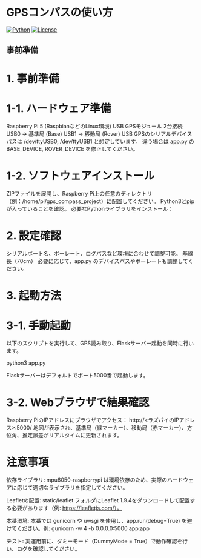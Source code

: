 # GPSコンパスの使い方

[![Python](https://img.shields.io/badge/Python-3.8+-blue.svg)](https://www.python.org)
[![License](https://img.shields.io/badge/License-MIT-green.svg)](https://opensource.org/licenses/MIT)


## 事前準備

# 1. 事前準備

#  1-1. ハードウェア準備

  Raspberry Pi 5 (RaspbianなどのLinux環境)
  USB GPSモジュール 2台接続
  USB0 → 基準局 (Base)
  USB1 → 移動局 (Rover)
  USB GPSのシリアルデバイスパスは /dev/ttyUSB0, /dev/ttyUSB1 と想定しています。
  違う場合は app.py の BASE_DEVICE, ROVER_DEVICE を修正してください。

# 1-2. ソフトウェアインストール
  ZIPファイルを展開し、Raspberry Pi上の任意のディレクトリ（例：/home/pi/gps_compass_project）に配置してください。
  Python3とpipが入っていることを確認。
  必要なPythonライブラリをインストール：

# 2. 設定確認

  シリアルポート名、ボーレート、ログパスなど環境に合わせて調整可能。
  基線長（70cm）
  必要に応じて、app.py のデバイスパスやボーレートも調整してください。


# 3. 起動方法

# 3-1. 手動起動
  以下のスクリプトを実行して、GPS読み取り、Flaskサーバー起動を同時に行います。

  python3 app.py

Flaskサーバーはデフォルトでポート5000番で起動します。

# 3-2. Webブラウザで結果確認
  Raspberry PiのIPアドレスにブラウザでアクセス：
  http://<ラズパイのIPアドレス>:5000/
  地図が表示され、基準局（緑マーカー）、移動局（赤マーカー）、方位角、推定誤差がリアルタイムに更新されます。





# 注意事項
依存ライブラリ: mpu6050-raspberrypi は環境依存のため、実際のハードウェアに応じて適切なライブラリを指定してください。

Leafletの配置: static/leaflet フォルダにLeaflet 1.9.4をダウンロードして配置する必要があります（例: https://leafletjs.com/）。

本番環境: 本番では gunicorn や uwsgi を使用し、app.run(debug=True) を避けてください。例: gunicorn -w 4 -b 0.0.0.0:5000 app:app

テスト: 実運用前に、ダミーモード（DummyMode = True）で動作確認を行い、ログを確認してください。



